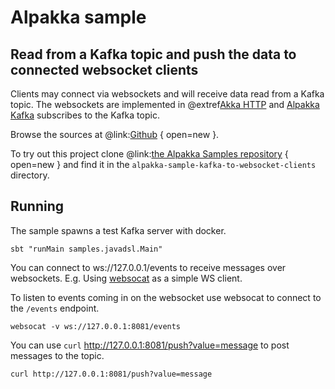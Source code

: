# Alpakka sample

## Read from a Kafka topic and push the data to connected websocket clients

Clients may connect via websockets and will receive data read from a Kafka topic. The websockets are implemented in @extref[Akka HTTP](akka-http:) and [Alpakka Kafka](alpakka-kafka:) subscribes to the Kafka topic.

Browse the sources at @link:[Github](https://github.com/akka/alpakka-samples/tree/master/alpakka-sample-kafka-to-websocket-clients) { open=new }.

To try out this project clone @link:[the Alpakka Samples repository](https://github.com/akka/alpakka-samples) { open=new } and find it in the `alpakka-sample-kafka-to-websocket-clients` directory.

## Running

The sample spawns a test Kafka server with docker. 

```
sbt "runMain samples.javadsl.Main"
```

You can connect to ws://127.0.0.1/events to receive messages over websockets. E.g. Using [websocat](https://github.com/vi/websocat) as a simple WS client.

To listen to events coming in on the websocket use websocat to connect to the `/events` endpoint.

```
websocat -v ws://127.0.0.1:8081/events 
```

You can use `curl` http://127.0.0.1:8081/push?value=message to post messages to the topic.

```
curl http://127.0.0.1:8081/push?value=message
``` 
